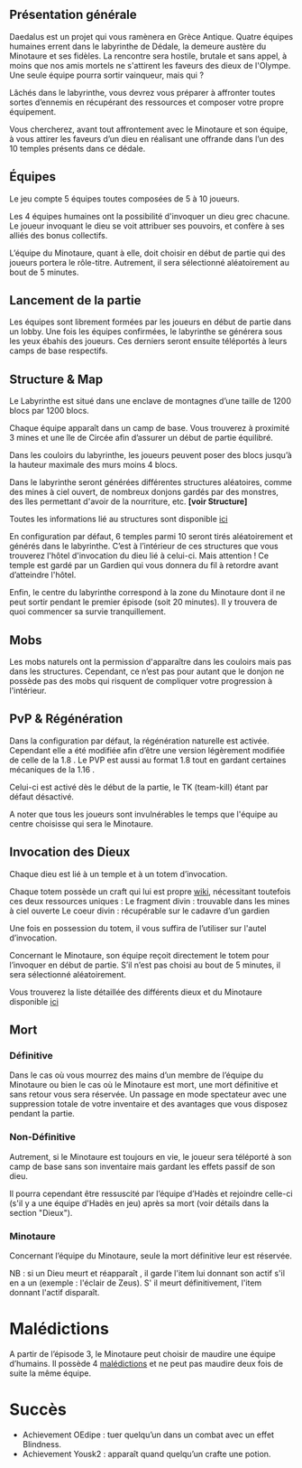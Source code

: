 ## Présentation générale

Daedalus est un projet qui vous ramènera en Grèce Antique. Quatre équipes humaines errent dans le labyrinthe de Dédale, la demeure austère du Minotaure et ses fidèles. La rencontre sera hostile, brutale et sans appel, à moins que nos amis mortels ne s'attirent les faveurs des dieux de l'Olympe. Une seule équipe pourra sortir vainqueur, mais qui ?


Lâchés dans le labyrinthe, vous devrez vous préparer à affronter toutes sortes d’ennemis en récupérant des ressources et composer votre propre équipement.

Vous chercherez, avant tout affrontement avec le Minotaure et son équipe, à vous attirer les faveurs d’un dieu en réalisant une offrande dans l’un des 10 temples présents dans ce dédale.



## Équipes

Le jeu compte 5 équipes toutes composées de 5 à 10 joueurs.

Les 4 équipes humaines ont la possibilité d'invoquer un dieu grec chacune.
Le joueur invoquant le dieu se voit attribuer ses pouvoirs, et confère à ses alliés des bonus collectifs.

L’équipe du Minotaure, quant à elle, doit choisir en début de partie qui des joueurs portera le rôle-titre. Autrement, il sera sélectionné aléatoirement au bout de 5 minutes.




## Lancement de la partie

Les équipes sont librement formées par les joueurs en début de partie dans un lobby. Une fois les équipes confirmées, le labyrinthe se générera sous les yeux ébahis des joueurs. Ces derniers seront ensuite téléportés à leurs camps de base respectifs.


## Structure & Map

Le Labyrinthe est situé dans une enclave de montagnes d’une taille de 1200 blocs par 1200 blocs.

Chaque équipe apparaît dans un camp de base. Vous trouverez à proximité 3 mines et une île de Circée afin d’assurer un début de partie équilibré.

Dans les couloirs du labyrinthe, les joueurs peuvent poser des blocs jusqu’à la hauteur maximale des murs moins 4 blocs.

Dans le labyrinthe seront générées différentes structures aléatoires, comme des mines à ciel ouvert, de nombreux donjons gardés par des monstres, des îles permettant d'avoir de la nourriture, etc. **[voir Structure]**

Toutes les informations lié au structures sont disponible [ici](https://github.com/zelytra/Daedalus/wiki/Structures)

En configuration par défaut, 6 temples parmi 10 seront tirés aléatoirement et générés dans le labyrinthe. C’est à l’intérieur de ces structures que vous trouverez l'hôtel d'invocation du dieu lié à celui-ci. Mais attention ! Ce temple est gardé par un Gardien qui vous donnera du fil à retordre avant d’atteindre l'hôtel.

Enfin, le centre du labyrinthe correspond à la zone du Minotaure dont il ne peut sortir pendant le premier épisode (soit 20 minutes). Il y trouvera de quoi commencer sa survie tranquillement.

## Mobs
Les mobs naturels ont la permission d'apparaître dans les couloirs mais pas dans les structures. Cependant, ce n’est pas pour autant que le donjon ne possède pas des mobs qui risquent de compliquer votre progression à l'intérieur.


## PvP & Régénération
Dans la configuration par défaut, la régénération naturelle est activée. Cependant elle a été modifiée afin d’être une version légèrement modifiée de celle de la 1.8 .
Le PVP est aussi au format 1.8 tout en gardant certaines mécaniques de la 1.16 .

Celui-ci est activé dès le début de la partie, le TK (team-kill) étant par défaut désactivé.

A noter que tous les joueurs sont invulnérables le temps que l'équipe au centre choisisse qui sera le Minotaure.

## Invocation des Dieux

Chaque dieu est lié à un temple et à un totem d’invocation.

Chaque totem possède un craft qui lui est propre [wiki](https://github.com/zelytra/Daedalus/wiki/Craft), nécessitant toutefois ces deux ressources uniques :
Le fragment divin : trouvable dans les mines à ciel ouverte
Le coeur divin : récupérable sur le cadavre d’un gardien

Une fois en possession du totem, il vous suffira de l’utiliser sur l'autel d’invocation.

Concernant le Minotaure, son équipe reçoit directement le totem pour l’invoquer en début de partie. S’il n’est pas choisi au bout de 5 minutes, il sera sélectionné aléatoirement.

Vous trouverez la liste détaillée des différents dieux et du Minotaure disponible [ici](https://github.com/zelytra/Daedalus/wiki/Gods)




## Mort
### Définitive
Dans le cas où vous mourrez des mains d’un membre de l’équipe du Minotaure ou bien le cas où le Minotaure est mort, une mort définitive et sans retour vous sera réservée. Un passage en mode spectateur avec une suppression totale de votre inventaire et des avantages que vous disposez pendant la partie.

### Non-Définitive
Autrement, si le Minotaure est toujours en vie, le joueur sera téléporté à son camp de base sans son inventaire mais gardant les effets passif de son dieu.

Il pourra cependant être ressuscité par l’équipe d’Hadès et rejoindre celle-ci (s'il y a une équipe d'Hadès en jeu) après sa mort (voir détails dans la section "Dieux").

### Minotaure
Concernant l’équipe du Minotaure, seule la mort définitive leur est réservée.

NB : si un Dieu meurt et réapparaît , il garde l'item lui donnant son actif s'il en a un (exemple : l'éclair de Zeus). S' il meurt définitivement, l'item donnant l'actif disparaît.

# Malédictions
A partir de l’épisode 3, le Minotaure peut choisir de maudire une équipe d’humains. Il possède 4 [malédictions](https://github.com/zelytra/Daedalus/wiki/Curse) et ne peut pas maudire deux fois de suite la même équipe.



# Succès
* Achievement OEdipe : tuer quelqu’un dans un combat avec un effet Blindness.
* Achievement Yousk2 : apparaît quand quelqu’un crafte une potion.



